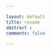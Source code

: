 ```yaml
---

layout: default
title: resume
abstract : 
comments: false

---
```


<!--
# 联系方式

- 手机：18511693692 (北京)
- Email：o52tiger@gmail.com
- QQ：594463543

---

# 个人信息

- 常虎/男/1986 
- 本科/南昌航空大学/网络工程 
- 工作年限：**5年半**
- 微博：[@changhu_](http://weibo.com/512353363)
- 博客：[http://changhu2013.github.io/changhu/](http://changhu2013.github.io/changhu/)
- Github: [https://github.com/changhu2013](https://github.com/changhu2013)
- 期望职位：前端工程师 Java开发工程师
- 期望城市：北京

---

# 工作经历

## 北京机械工业自动化研究所（ 2009年7月 ~ 至今）

### 在线答题游戏

- **简介:** 该项目是一个基于Node.js开发的在线答题游戏，主要用于手机,平板电脑等移动设备。可实现多人实时在线对战，个人练习赛等；另还有积分、题库、试卷的管理。

- **特色：** 采用web socket技术实现对战中各个参战人员的得分和答题进度同步，采用ionic技术界面实现IOS和Android界面。多进程服务模式(前后采用多种技术实现)，充分利用多核服务器的CPU资源。

- **关键技术：** Node.js Express ionic socket.io Mongodb mongoose

- [**项目截图**](https://github.com/changhu2013/resume/blob/master/resume/tg.md)

### 项目管理系统 

- **简介:** 该系统主要用于企业中项目预算的编制、项目进度的跟踪反馈等。类似于微软的project软件。

- **特色:** 在线的项目WBS分解，任务节点上的各种操作（升级、降级、前序后续任务设置、资源设置等）。自己实现树表格组件(并非使用Ext4以后提供的组件)，实现树表格和甘特图的联动，甘特图上的放大缩小功能。任务执行情况的图表展示等。

- **关键技术:** rsclient(自己编写的一个框架) Spring Ext js FusionCharts甘特图

- [**项目截图**](https://github.com/changhu2013/resume/blob/master/resume/ps.md)

### 看板管理平台 

- **简介** 该平台主要用于将企业的生产情况实时显示在电子显示屏上(目前只支持在电视机上的显示)，

- **特色:** 该平台主要由在线的看板设计平台、安卓客户端软件和看板管理控制台三部分组成。看板设计平台提供多种组件，用户可直接拖拽选取各种组件设计看板内容，提供的看板组件主要有：表格、富文本、滚动字幕、视频、音频、折线图、柱状图、饼图等常见图表类型；安卓客户端用于显示设计好的看板内容；看板管理控制台用于实时讲服务器信息推送到客户端

- **关键技术:**  rsclient Spring Ext JS Android、WebSocket

- [**项目截图**](https://github.com/changhu2013/resume/blob/master/resume/kb.md) 

### 其他项目

- [全面预算和项目预算](https://github.com/changhu2013/resume/blob/master/resume/bm.md)
- [运营分析系统](https://github.com/changhu2013/resume/blob/master/resume/opa.md)

---

# 开源项目

- [test_game](https://github.com/changhu2013/test_game)
- [rsclient](https://github.com/changhu2013/rsclient)
- [framework](https://github.com/changhu2013/framework)

## 演讲和讲义

- 技术论坛：[NodeJS培训](https://github.com/changhu2013/resume/raw/master/resume/ppt/NodeJS培训-changhu-v1.ppt)
- 技术论坛：[AngularJS培训](https://github.com/changhu2013/resume/raw/master/resume/ppt/AngularJS培训-changhu-v1.ppt)
- 技术论坛：[JS面向对象培训](https://github.com/changhu2013/resume/raw/master/resume/ppt/javascript-oop-changhu.ppt)
- 技术研讨会：[公司内部前端开发技术](https://github.com/changhu2013/resume/raw/master/resume/ppt/北自所技术研讨会(前端开发技术)-changhu-v1.ppt)
- 技术研讨会：[安卓应用开发与Websocket技术应用](https://github.com/changhu2013/resume/raw/master/resume/ppt/技术研讨会研讨会(安卓应用开发与Websocket技术应用)-changhu-v3.ppt)
- 技术研讨会：[移动应用开发技术选型与趋势分析](https://github.com/changhu2013/resume/raw/master/resume/ppt/技术研讨会研讨会(移动应用开发技术选型与趋势分析)-changhu-v2.ppt)

# 技能清单

以下均为我熟练使用的技能

- Web开发：J2EE/Node
- Web框架：spring/ibates/hibernate
- 前端框架：ExtJs/AngularJS/Bootstrap/ionic
- 前端工具：Bower/LESS/Yeoman/Grunt
- 数据库相关：Oracle/MySQL/Mongodb
- 版本管理：Svn/Git
- 单元测试：JUnit/Jasmine

---

# 致谢
感谢您花时间阅读我的简历，期待能有机会和您共事。

-->